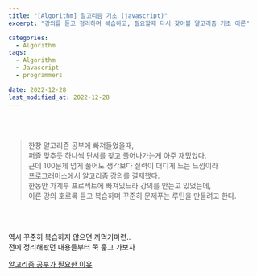 ```yaml
---
title: "[Algorithm] 알고리즘 기초 (javascript)"
excerpt: "강의를 듣고 정리하며 복습하고, 필요할때 다시 찾아볼 알고리즘 기초 이론"

categories:
  - Algorithm
tags:
  - Algorithm
  - Javascript
  - programmers

date: 2022-12-28
last_modified_at: 2022-12-28
---
```


<br>
<br>

> 한창 알고리즘 공부에 빠져들었을때,<br>
> 퍼즐 맞추듯 하나씩 단서를 찾고 풀어나가는게 아주 재밌었다.<br>
> 근데 100문제 넘게 풀어도 생각보다 실력이 더디게 느는 느낌이라<br>
> 프로그래머스에서 알고리즘 강의를 결제했다.<br>
> 한동안 가계부 프로젝트에 빠져있느라 강의를 안듣고 있었는데,<br>
> 이론 강의 호로록 듣고 복습하며 꾸준히 문제푸는 루틴을 만들려고 한다.

<br>
<br>

역시 꾸준히 복습하지 않으면 까먹기마련..<br>
전에 정리해놨던 내용들부터 쭉 훑고 가보자

[알고리즘 공부가 필요한 이유]

<br>
<br>

[알고리즘 공부가 필요한 이유]: https://yojessie.github.io/algorithm/post-55/
